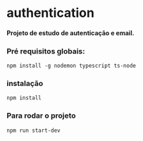 # authentication

#### Projeto de estudo de autenticação e email.


### Pré requisitos globais:
`npm install -g nodemon typescript ts-node`

### instalação
`npm install`

### Para rodar o projeto
`npm run start-dev`